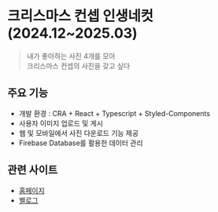 # 크리스마스 컨셉 인생네컷 (2024.12~2025.03)

> 내가 좋아하는 사진 4개를 모아 <br>
> 크리스마스 컨셉의 사진을 갖고 싶다

## 주요 기능

- 개발 환경 : CRA + React + Typescript + Styled-Components
- 사용자 이미지 업로드 및 게시
- 웹 및 모바일에서 사진 다운로드 기능 제공
- Firebase Database를 활용한 데이터 관리

## 관련 사이트

- [홈페이지](https://gaebaribari.github.io/fourcuts/)
- [벨로그](https://velog.io/@gaebaribari/series/fourcuts)
